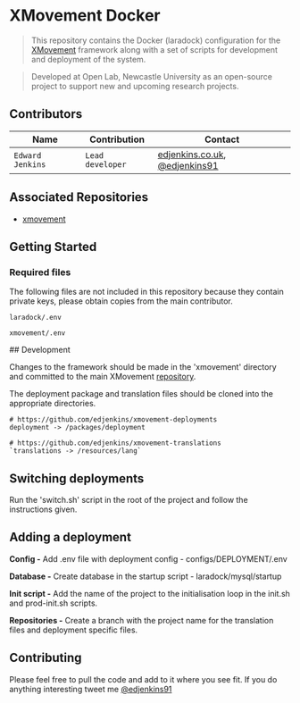 # XMovement Docker

> This repository contains the Docker (laradock) configuration for the [XMovement](https://github.com/edjenkins/xmovement) framework along with a set of scripts for development and deployment of the system.

> Developed at Open Lab, Newcastle University as an open-source project to support new and upcoming research projects.

## Contributors
| Name | Contribution | Contact |
| --- | --- | --- |
| `Edward Jenkins` | `Lead developer` | [edjenkins.co.uk](https://edjenkins.co.uk), [@edjenkins91](https://twitter.com/edjenkins91)|

## Associated Repositories
- [xmovement](https://github.com/edjenkins/xmovement)


## Getting Started

### Required files
The following files are not included in this repository because they contain private keys, please obtain copies from the main contributor.

`laradock/.env`

`xmovement/.env`

## Development

Changes to the framework should be made in the 'xmovement' directory and committed to the main XMovement [repository](https://github.com/edjenkins/xmovement).

The deployment package and translation files should be cloned into the appropriate directories.

```
# https://github.com/edjenkins/xmovement-deployments
deployment -> /packages/deployment
```

```
# https://github.com/edjenkins/xmovement-translations
`translations -> /resources/lang`
```

## Switching deployments
Run the 'switch.sh' script in the root of the project and follow the instructions given.


## Adding a deployment

__Config -__
Add .env file with deployment config - configs/DEPLOYMENT/.env

__Database -__
Create database in the startup script - laradock/mysql/startup

__Init script -__
Add the name of the project to the initialisation loop in the init.sh and prod-init.sh scripts.

__Repositories -__
Create a branch with the project name for the translation files and deployment specific files.


## Contributing
Please feel free to pull the code and add to it where you see fit. If you do anything interesting tweet me [@edjenkins91](https://twitter.com/edjenkins91)
